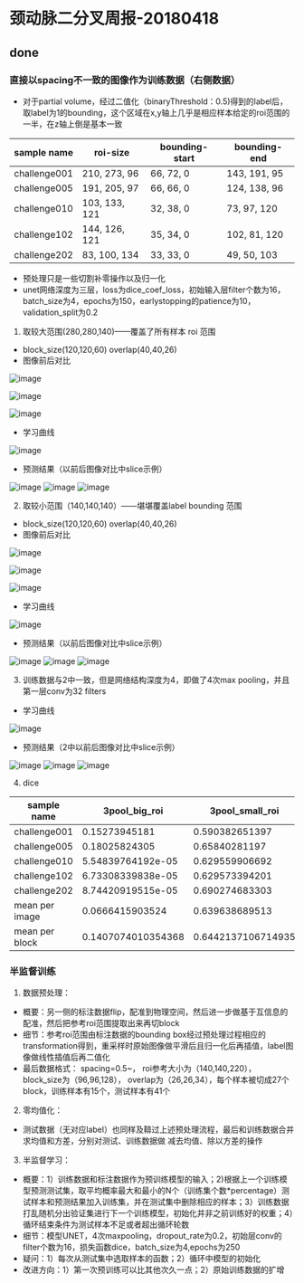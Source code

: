 # 颈动脉二分叉周报-20180418

## done

### 直接以spacing不一致的图像作为训练数据（右侧数据）
- 对于partial volume，经过二值化（binaryThreshold：0.5)得到的label后，取label为1的bounding，这个区域在x,y轴上几乎是相应样本给定的roi范围的一半，在z轴上倒是基本一致

sample name |roi-size|bounding-start|bounding-end
---|---|---|---
challenge001 | 210, 273, 96 | 66, 72, 0 | 143, 191, 95 
challenge005 | 191, 205, 97 | 66, 66, 0 | 124, 138, 96 
challenge010 | 103, 133, 121 | 32, 38, 0 | 73, 97, 120  
challenge102 | 144, 126, 121 | 35, 34, 0 | 102, 81, 120 
challenge202 | 83, 100, 134 | 33, 33, 0 | 49, 50, 103  

- 预处理只是一些切割补零操作以及归一化
- unet网络深度为三层，loss为dice_coef_loss，初始输入层filter个数为16，batch_size为4，epochs为150，earlystopping的patience为10，validation_split为0.2

1. 取较大范围(280,280,140)——覆盖了所有样本 roi 范围
- block_size(120,120,60)  overlap(40,40,26)
- 图像前后对比

![image](https://github.com/cirweecle/DataScience/blob/master/cta_segmentation_PXY/images/big_001_x.JPG)

![image](https://github.com/cirweecle/DataScience/blob/master/cta_segmentation_PXY/images/big_001_y.JPG)

![image](https://github.com/cirweecle/DataScience/blob/master/cta_segmentation_PXY/images/big_001_z.JPG)
- 学习曲线

![image](https://github.com/cirweecle/DataScience/blob/master/cta_segmentation_PXY/terriableImages/big_noresample_r.png)

- 预测结果（以前后图像对比中slice示例）

![image](https://github.com/cirweecle/DataScience/blob/master/cta_segmentation_PXY/imagesInTime/x_predict_3pool_big.png)
![image](https://github.com/cirweecle/DataScience/blob/master/cta_segmentation_PXY/imagesInTime/y_predict_3pool_bigl.png)
![image](https://github.com/cirweecle/DataScience/blob/master/cta_segmentation_PXY/imagesInTime/z_predict_3pool_big.png)



2. 取较小范围（140,140,140）——堪堪覆盖label bounding 范围
- block_size(120,120,60)  overlap(40,40,26)
- 图像前后对比

 ![image](https://github.com/cirweecle/DataScience/blob/master/cta_segmentation_PXY/images/big_001_x.JPG)

![image](https://github.com/cirweecle/DataScience/blob/master/cta_segmentation_PXY/images/big_001_y.JPG)

 ![image](https://github.com/cirweecle/DataScience/blob/master/cta_segmentation_PXY/images/big_001_z.JPG)
 - 学习曲线

![image](https://github.com/cirweecle/DataScience/blob/master/cta_segmentation_PXY/terriableImages/samll_noresample_r.png)

- 预测结果（以前后图像对比中slice示例）

![image](https://github.com/cirweecle/DataScience/blob/master/cta_segmentation_PXY/imagesInTime/x_predict_3pool_small.png)
![image](https://github.com/cirweecle/DataScience/blob/master/cta_segmentation_PXY/imagesInTime/y_predict_3pool_small.png)
![image](https://github.com/cirweecle/DataScience/blob/master/cta_segmentation_PXY/imagesInTime/z_predict_3pool_small.png)

3. 训练数据与2中一致，但是网络结构深度为4，即做了4次max pooling，并且第一层conv为32 filters
- 学习曲线

![image](https://github.com/cirweecle/DataScience/blob/master/cta_segmentation_PXY/imagesInTime/dice_big_nodrop_4pool_r.png)

- 预测结果（2中以前后图像对比中slice示例）

![image](https://github.com/cirweecle/DataScience/blob/master/cta_segmentation_PXY/imagesInTime/x_predict.png)
![image](https://github.com/cirweecle/DataScience/blob/master/cta_segmentation_PXY/imagesInTime/y_predict.png)
![image](https://github.com/cirweecle/DataScience/blob/master/cta_segmentation_PXY/imagesInTime/z_predict.png)

4. dice

sample name | 3pool_big_roi | 3pool_small_roi | 4pool_small_roi
---|---|---|---
challenge001 | 0.15273945181 | 0.590382651397 | 0.888845588569
challenge005 | 0.18025824305 | 0.65840281197 | 0.896515224681
challenge010 | 5.54839764192e-05 | 0.629559906692 | 0.855514293209
challenge102 | 6.73308339838e-05 | 0.629573394201 | 0.830611707726
challenge202 | 8.74420919515e-05 | 0.690274683303 | 0.285117964435
mean per image | 0.0666415903524 | 0.639638689513 | 0.751320955724
mean per block | 0.1407074010354368 | 0.6442137106714935 |0.859461308391731

### 半监督训练

1. 数据预处理：
- 概要：另一侧的标注数据flip，配准到物理空间，然后进一步做基于互信息的配准，然后把参考roi范围提取出来再切block
- 细节：参考roi范围由标注数据的bounding box经过预处理过程相应的transformation得到，重采样时原始图像做平滑后且归一化后再插值，label图像做线性插值后再二值化
- 最后数据格式： spacing=0.5~， roi参考大小为（140,140,220），block_size为（96,96,128）， overlap为（26,26,34），每个样本被切成27个block，训练样本有15个，测试样本有41个

2. 零均值化：
- 测试数据（无对应label）也同样及鞥过上述预处理流程，最后和训练数据合并求均值和方差，分别对测试、训练数据做 减去均值、除以方差的操作

3. 半监督学习：
- 概要：1）训练数据和标注数据作为预训练模型的输入；2)根据上一个训练模型预测测试集，取平均概率最大和最小的N个（训练集个数*percentage）测试样本和预测结果加入训练集，并在测试集中删除相应的样本；3）训练数据打乱随机分出验证集进行下一个训练模型，初始化并非之前训练好的权重；4）循环结束条件为测试样本不足或者超出循环轮数
- 细节：模型UNET，4次maxpooling，dropout_rate为0.2，初始层conv的filter个数为16，损失函数dice，batch_size为4,epochs为250
- 疑问：1）每次从测试集中选取样本的函数；2）循环中模型的初始化
- 改进方向：1）第一次预训练可以比其他次久一点；2）原始训练数据的扩增